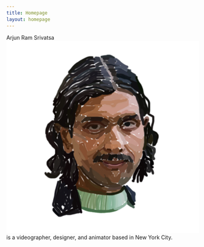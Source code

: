 ```yaml
---
title: Homepage
layout: homepage
---
```


Arjun Ram Srivatsa ![Arjun](/assets/images/Self.gif) is a videographer, designer, and animator based in New York City.
